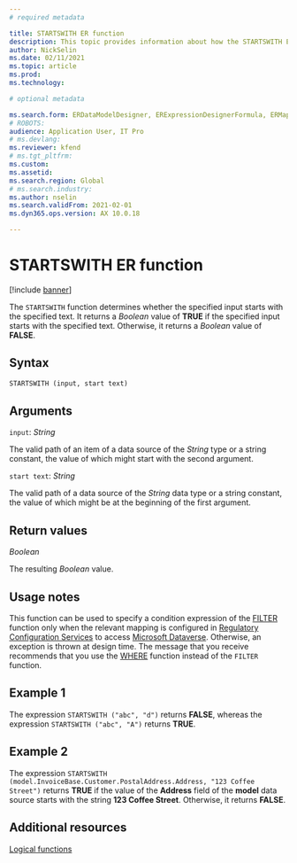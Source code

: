 ```yaml
---
# required metadata

title: STARTSWITH ER function
description: This topic provides information about how the STARTSWITH Electronic reporting (ER) function is used.
author: NickSelin
ms.date: 02/11/2021
ms.topic: article
ms.prod: 
ms.technology: 

# optional metadata

ms.search.form: ERDataModelDesigner, ERExpressionDesignerFormula, ERMappedFormatDesigner, ERModelMappingDesigner
# ROBOTS: 
audience: Application User, IT Pro
# ms.devlang: 
ms.reviewer: kfend
# ms.tgt_pltfrm: 
ms.custom: 
ms.assetid: 
ms.search.region: Global
# ms.search.industry: 
ms.author: nselin
ms.search.validFrom: 2021-02-01
ms.dyn365.ops.version: AX 10.0.18

---
```


# STARTSWITH ER function

[!include [banner](../includes/banner.md)]

The `STARTSWITH` function determines whether the specified input starts with the specified text. It returns a *Boolean* value of **TRUE** if the specified input starts with the specified text. Otherwise, it returns a *Boolean* value of **FALSE**.

## Syntax

```vb
STARTSWITH (input, start text)
```

## Arguments

`input`: *String*

The valid path of an item of a data source of the *String* type or a string constant, the value of which might start with the second argument.

`start text`: *String*

The valid path of a data source of the *String* data type or a string constant, the value of which might be at the beginning of the first argument.

## Return values

*Boolean*

The resulting *Boolean* value.

## Usage notes

This function can be used to specify a condition expression of the [FILTER](er-functions-list-filter.md) function only when the relevant mapping is configured in [Regulatory Configuration Services](../../../finance/localizations/rcs-globalization-feature.md) to access [Microsoft Dataverse](/power-platform/admin/data-integrator). Otherwise, an exception is thrown at design time. The message that you receive recommends that you use the [WHERE](er-functions-list-where.md) function instead of the `FILTER` function.

## Example 1

The expression `STARTSWITH ("abc", "d")` returns **FALSE**, whereas the expression `STARTSWITH ("abc", "A")` returns **TRUE**.

## Example 2

The expression `STARTSWITH (model.InvoiceBase.Customer.PostalAddress.Address, "123 Coffee Street")` returns **TRUE** if the value of the **Address** field of the **model** data source starts with the string **123 Coffee Street**. Otherwise, it returns **FALSE**.

## Additional resources

[Logical functions](er-functions-category-logical.md)
